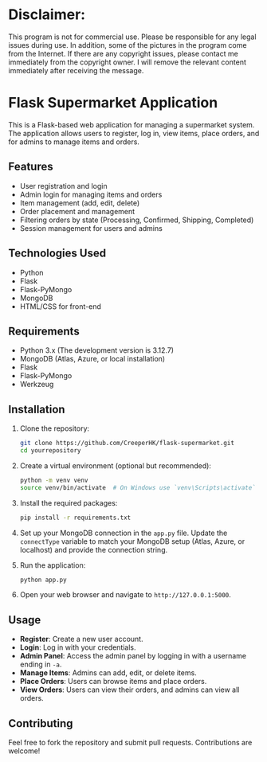 # Disclaimer: 
This program is not for commercial use. Please be responsible for any legal issues during use. In addition, some of the pictures in the program come from the Internet. If there are any copyright issues, please contact me immediately from the copyright owner. I will remove the relevant content immediately after receiving the message.

# Flask Supermarket Application

This is a Flask-based web application for managing a supermarket system. The application allows users to register, log in, view items, place orders, and for admins to manage items and orders.

## Features

- User registration and login
- Admin login for managing items and orders
- Item management (add, edit, delete)
- Order placement and management
- Filtering orders by state (Processing, Confirmed, Shipping, Completed)
- Session management for users and admins

## Technologies Used

- Python
- Flask
- Flask-PyMongo
- MongoDB
- HTML/CSS for front-end

## Requirements

- Python 3.x (The development version is 3.12.7)
- MongoDB (Atlas, Azure, or local installation)
- Flask
- Flask-PyMongo
- Werkzeug

## Installation

1. Clone the repository:

   ```bash
   git clone https://github.com/CreeperHK/flask-supermarket.git
   cd yourrepository
   ```

2. Create a virtual environment (optional but recommended):

   ```bash
   python -m venv venv
   source venv/bin/activate  # On Windows use `venv\Scripts\activate`
   ```

3. Install the required packages:

   ```bash
   pip install -r requirements.txt
   ```

4. Set up your MongoDB connection in the `app.py` file. Update the `connectType` variable to match your MongoDB setup (Atlas, Azure, or localhost) and provide the connection string.

5. Run the application:

   ```bash
   python app.py
   ```

6. Open your web browser and navigate to `http://127.0.0.1:5000`.

## Usage

- **Register**: Create a new user account.
- **Login**: Log in with your credentials.
- **Admin Panel**: Access the admin panel by logging in with a username ending in `-a`.
- **Manage Items**: Admins can add, edit, or delete items.
- **Place Orders**: Users can browse items and place orders.
- **View Orders**: Users can view their orders, and admins can view all orders.

## Contributing

Feel free to fork the repository and submit pull requests. Contributions are welcome!
